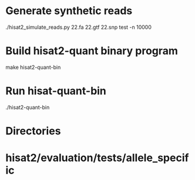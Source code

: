 # Generate synthetic reads
./hisat2_simulate_reads.py 22.fa 22.gtf 22.snp test -n 10000

# Build hisat2-quant binary program
make hisat2-quant-bin

# Run hisat-quant-bin
./hisat2-quant-bin


# Directories
#   hisat2/evaluation/tests/allele_specific

